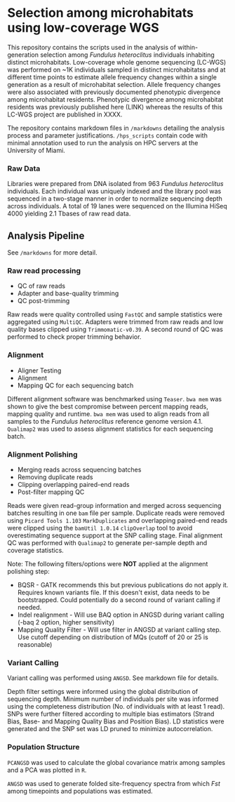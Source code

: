 # Selection among microhabitats using low-coverage WGS
This repository contains the scripts used in the analysis of within-generation selection among *Fundulus heteroclitus* individuals inhabiting distinct microhabitats. Low-coverage whole genome sequencing (LC-WGS) was performed on ~1K individuals sampled in distinct microhabitatss and at different time points to estimate allele frequency changes within a single generation as a result of microhabitat selection. Allele frequency changes were also associated with previously documented phenotypic divergence among microhabitat residents. Phenotypic divergence among microhabitat residents was previously published here (LINK) whereas the results of this LC-WGS project are published in XXXX.

The repository contains markdown files in `/markdowns` detailing the analysis process and parameter justifications. `/hps_scripts` contain code with minimal annotation used to run the analysis on HPC servers at the University of Miami.

### Raw Data
Libraries were prepared from DNA isolated from 963 *Fundulus heteroclitus* individuals. Each individual was uniquely indexed and the library pool was sequenced in a two-stage manner in order to normalize sequencing depth across individuals. A total of 19 lanes were sequenced on the Illumina HiSeq 4000 yielding 2.1 Tbases of raw read data.

## Analysis Pipeline
See `/markdowns` for more detail.

### Raw read processing
* QC of raw reads
* Adapter and base-quality trimming
* QC post-trimming

Raw reads were quality controlled using `FastQC` and sample statistics were aggregated using `MultiQC`.
Adapters were trimmed from raw reads and low quality bases clipped using `Trimmomatic-v0.39`.
A second round of QC was performed to check proper trimming behavior.

### Alignment
* Aligner Testing
* Alignment
* Mapping QC for each sequencing batch

Different alignment software was benchmarked using `Teaser`. `bwa mem` was shown to give the best compromise between percent mapping reads, mapping quality and runtime.
`bwa mem` was used to align reads from all samples to the *Fundulus heteroclitus* reference genome version 4.1.
`Qualimap2` was used to assess alignment statistics for each sequencing batch.

### Alignment Polishing
* Merging reads across sequencing batches
* Removing duplicate reads
* Clipping overlapping paired-end reads
* Post-filter mapping QC

Reads were given read-group information and merged across sequencing batches resulting in one `bam` file per sample.
Duplicate reads were removed using `Picard Tools 1.103` `MarkDuplicates` and overlapping paired-end reads were clipped using the `bamUtil 1.0.14` `clipOverlap` tool to avoid overestimating sequence support at the SNP calling stage.
Final alignment QC was performed with `Qualimap2` to generate per-sample depth and coverage statistics.

Note:
The following filters/options were **NOT** applied at the alignment polishing step:

* BQSR - GATK recommends this but previous publications do not apply it. Requires known variants file. If this doesn't exist, data needs to be bootstrapped. Could potentially do a second round of variant calling if needed.
* Indel realignment - Will use BAQ option in ANGSD during variant calling (-baq 2 option, higher sensitivity)
* Mapping Quality Filter - Will use filter in ANGSD at variant calling step. Use cutoff depending on distribution of MQs (cutoff of 20 or 25 is reasonable)

### Variant Calling
Variant calling was performed using `ANGSD`. See markdown file for details.

Depth filter settings were informed using the global distribution of sequencing depth.
Minimum number of individuals per site was informed using the completeness distribution (No. of individuals with at least 1 read).
SNPs were further filtered according to multiple bias estimators (Strand Bias, Base- and Mapping Quality Bias and Position Bias).
LD statistics were generated and the SNP set was LD pruned to minimize autocorrelation.

### Population Structure
`PCANGSD` was used to calculate the global covariance matrix among samples and a PCA was plotted in `R`.

`ANGSD` was used to generate folded site-frequency spectra from which *Fst* among timepoints and populations was estimated.
